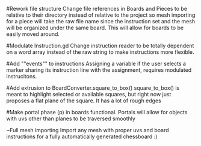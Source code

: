 #Rework file structure
	Change file references in Boards and Pieces to be relative to their directory instead of relative to the project so mesh importing for a piece will take the raw file name since the instruction set and the mesh will be organized under the same board. This will allow for boards to be easily moved around.

#Modulate Instruction.gd
	Change instruction reader to be totally dependent on a word array instead of the raw string to make instructions more flexible.

#Add ""events"" to instructions 
	Assigning a variable if the user selects a marker sharing its instruction line with the assignment, requires modulated instrucitons.

#Add extrusion to BoardConverter.square_to_box()
	square_to_box() is meant to highlight selected or available squares, but right now just proposes a flat plane of the square. It has a lot of rough edges

#Make portal phase (p) in boards functional.
	Portals will allow for objects with uvs other than planes to be traversed smoothly

~Full mesh importing
	Import any mesh with proper uvs and board instructions for a fully automatically generated chessboard :)
